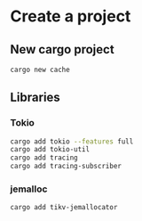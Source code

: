 # Create a project

## New cargo project

```bash
cargo new cache
```

## Libraries

### Tokio

```bash
cargo add tokio --features full
cargo add tokio-util
cargo add tracing
cargo add tracing-subscriber
```

### jemalloc

```bash
cargo add tikv-jemallocator
```


